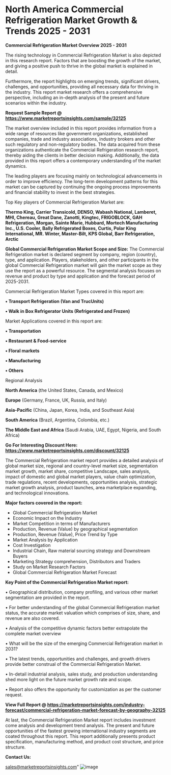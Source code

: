  # North America Commercial Refrigeration Market Growth & Trends 2025 - 2031

<Strong> Commercial Refrigeration Market Overview 2025 - 2031</strong>

The rising technology in Commercial Refrigeration Market is also depicted in this research report. Factors that are boosting the growth of the market, and giving a positive push to thrive in the global market is explained in detail.

Furthermore, the report highlights on emerging trends, significant drivers, challenges, and opportunities, providing all necessary data for thriving in the industry. This report market research offers a comprehensive perspective, including an in-depth analysis of the present and future scenarios within the industry.

<strong>Request Sample Report @ <a href=https://www.marketreportsinsights.com/sample/32125>https://www.marketreportsinsights.com/sample/32125</a></strong>

The market overview included in this report provides information from a wide range of resources like government organizations, established companies, trade and industry associations, industry brokers and other such regulatory and non-regulatory bodies. The data acquired from these organizations authenticate the Commercial Refrigeration research report, thereby aiding the clients in better decision making. Additionally, the data provided in this report offers a contemporary understanding of the market dynamics.

The leading players are focusing mainly on technological advancements in order to improve efficiency. The long-term development patterns for this market can be captured by continuing the ongoing process improvements and financial stability to invest in the best strategies.

Top Key players of Commercial Refrigeration Market are:

<strong>Thermo King, Carrier Transicold, DENSO, Wabash National, Lamberet, MHI, Chereau, Great Dane, Zanotti, Kingtec, FRIGOBLOCK, GAH Refrigeration, Morgan, Sainte Marie, Hubbard, Mortech Manufacturing Inc., U.S. Cooler, Bally Refrigerated Boxes, Curtis, Polar King International, MR. Winter, Master-Bilt, KPS Global, Barr Refrigeration, Arctic</strong>

<strong><b>Global Commercial Refrigeration Market Scope and Size:</b></strong>
The Commercial Refrigeration market is declared segment by company, region (country), type, and application. Players, stakeholders, and other participants in the global Commercial Refrigeration market will gain the market scope as they use the report as a powerful resource. The segmental analysis focuses on revenue and product by type and application and the forecast period of 2025-2031.

Commercial Refrigeration Market Types covered in this report are:

<strong>• Transport Refrigeration (Van and TrucUnits)

• Walk in Box Refrigerator Units (Refrigerated and Frozen)</strong>

Market Applications covered in this report are:

<strong>• Transportation

• Restaurant & Food-service

• Floral markets

• Manufacturing

• Others</strong> 

Regional Analysis

<strong>North America</strong> (the United States, Canada, and Mexico)

<strong>Europe</strong> (Germany, France, UK, Russia, and Italy)

<strong>Asia-Pacific</strong> (China, Japan, Korea, India, and Southeast Asia)

<strong>South America</strong> (Brazil, Argentina, Colombia, etc.)

<strong>The Middle East and Africa</strong> (Saudi Arabia, UAE, Egypt, Nigeria, and South Africa)

<strong>Go For Interesting Discount Here: <a href=https://www.marketreportsinsights.com/discount/32125>https://www.marketreportsinsights.com/discount/32125</a></strong>

The Commercial Refrigeration market report provides a detailed analysis of global market size, regional and country-level market size, segmentation market growth, market share, competitive Landscape, sales analysis, impact of domestic and global market players, value chain optimization, trade regulations, recent developments, opportunities analysis, strategic market growth analysis, product launches, area marketplace expanding, and technological innovations.

<strong><b>Major factors covered in the report:</b></strong>
<ul>
  <li>Global Commercial Refrigeration Market </li>
  <li>Economic Impact on the Industry</li>
  <li>Market Competition in terms of Manufacturers</li>
  <li>Production, Revenue (Value) by geographical segmentation</li>
  <li>Production, Revenue (Value), Price Trend by Type</li>
  <li>Market Analysis by Application</li>
  <li>Cost Investigation</li>
  <li>Industrial Chain, Raw material sourcing strategy and Downstream Buyers</li>
  <li>Marketing Strategy comprehension, Distributors and Traders</li>
  <li>Study on Market Research Factors</li>
  <li>Global Commercial Refrigeration Market Forecast</li>
</ul>

<strong><b>Key Point of the Commercial Refrigeration Market report:</b></strong>

• Geographical distribution, company profiling, and various other market segmentation are provided in the report.

• For better understanding of the global Commercial Refrigeration market status, the accurate market valuation which comprises of size, share, and revenue are also covered.

• Analysis of the competitive dynamic factors better extrapolate the complete market overview

• What will be the size of the emerging Commercial Refrigeration market in 2031?

• The latest trends, opportunities and challenges, and growth drivers provide better construal of the Commercial Refrigeration Market.

• In-detail industrial analysis, sales study, and production understanding shed more light on the future market growth rate and scope.

• Report also offers the opportunity for customization as per the customer request.

<strong><b>View Full Report @ <a href=https://marketreportsinsights.com/industry-forecast/commercial-refrigeration-market-forecast-by-geography-32125>https://marketreportsinsights.com/industry-forecast/commercial-refrigeration-market-forecast-by-geography-32125</a></b></strong>


At last, the Commercial Refrigeration Market report includes investment come analysis and development trend analysis. The present and future opportunities of the fastest growing international industry segments are coated throughout this report. This report additionally presents product specification, manufacturing method, and product cost structure, and price structure.

<strong>Contact Us:</strong>

sales@marketreportsinsights.com"
![image](https://github.com/user-attachments/assets/95e4dc57-de48-4908-8231-258093f7201a)
